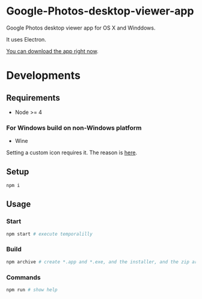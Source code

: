 # Google-Photos-desktop-viewer-app
Google Photos desktop viewer app for OS X and Winddows.

It uses Electron.

[You can download the app right now](https://github.com/oniatsu/Google-Photos-desktop-viewer-app/releases).

# Developments

## Requirements

- Node >= 4

### For Windows build on non-Windows platform

- Wine

Setting a custom icon requires it.
The reason is [here](https://github.com/maxogden/electron-packager#building-windows-apps-from-non-windows-platforms).

## Setup

```bash
npm i
```

## Usage

### Start

```bash
npm start # execute temporalilly
```

### Build

```bash
npm archive # create *.app and *.exe, and the installer, and the zip archive
```

### Commands

```bash
npm run # show help
```
